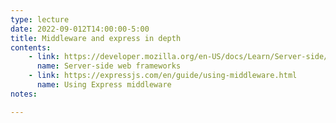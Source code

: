 ```yaml
---
type: lecture
date: 2022-09-012T14:00:00-5:00
title: Middleware and express in depth
contents:
    - link: https://developer.mozilla.org/en-US/docs/Learn/Server-side/First_steps/Web_frameworks
      name: Server-side web frameworks
    - link: https://expressjs.com/en/guide/using-middleware.html
      name: Using Express middleware
notes:

---
```

